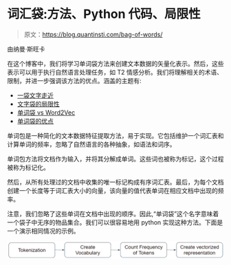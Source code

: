 # 词汇袋:方法、Python 代码、局限性

> 原文：<https://blog.quantinsti.com/bag-of-words/>

由纳曼·斯旺卡

在这个博客中，我们将学习单词袋方法来创建文本数据的矢量化表示。然后，这些表示可以用于执行自然语言处理任务，如 T2 情感分析。我们将理解相关的术语、限制，并进一步强调该方法的优点。涵盖的主题有:

*   [一袋文字走近](#Bag-of-Words-approach)
*   [文字袋的局限性](#Limitations-of-Bag-of-Words)
*   [单词袋 vs Word2Vec](#Bag-of-Words-vs-Word2Vec)
*   [单词袋的优点](#Advantages-Bag-of-Words)

单词包是一种简化的文本数据特征提取方法，易于实现。它包括维护一个词汇表和计算单词的频率，忽略了自然语言的各种抽象，如语法和词序。

单词包方法将文档作为输入，并将其分解成单词。这些词也被称为标记，这个过程被称为标记化。

然后，从所有处理过的文档中收集的唯一标记构成有序词汇表。最后，为每个文档创建一个长度等于词汇表大小的向量，该向量的值代表单词在相应文档中出现的频率。

注意，我们忽略了这些单词在文档中出现的顺序。因此,“单词袋”这个名字意味着一个袋子中无序的物品集合。我们可以很容易地用 python 实现这种方法。下面是一个演示相同情况的示例。

![Approach_Bag_of_Words](img/dc08e429160e13f92e3a275e3d534a2f.png)